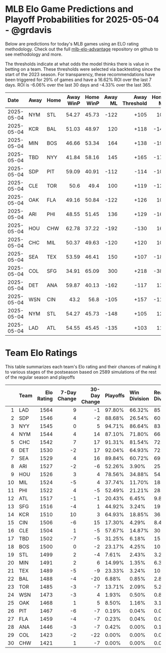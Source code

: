 # MLB Elo Game Predictions and Playoff Probabilities for 2025-05-04 - @grdavis
Below are predictions for today's MLB games using an ELO rating methodology. Check out the full [mlb-elo-advantage](https://github.com/grdavis/mlb-elo-advantage) repository on github to see methodology and more.

The thresholds indicate at what odds the model thinks there is value in betting on a team. These thresholds were selected via backtesting since the start of the 2023 season. For transparency, these recommendations have been triggered for 29% of games and have a 16.62% ROI over the last 7 days. ROI is -6.06% over the last 30 days and -4.33% over the last 365.

| Date       | Away   | Home   |   Away WinP |   Home WinP |   Away ML |   Away Threshold |   Home ML |   Home Threshold |
|:-----------|:-------|:-------|------------:|------------:|----------:|-----------------:|----------:|-----------------:|
| 2025-05-04 | NYM    | STL    |       54.27 |       45.73 |      -122 |             +105 |       102 |             +143 |
| 2025-05-04 | KCR    | BAL    |       51.03 |       48.97 |       120 |             +118 |      -142 |             +127 |
| 2025-05-04 | MIN    | BOS    |       46.66 |       53.34 |       164 |             +138 |      -198 |             +108 |
| 2025-05-04 | TBD    | NYY    |       41.84 |       58.16 |       145 |             +165 |      -175 |             -110 |
| 2025-05-04 | SDP    | PIT    |       59.09 |       40.91 |      -112 |             -114 |      -108 |             +171 |
| 2025-05-04 | CLE    | TOR    |       50.6  |       49.4  |       100 |             +119 |      -120 |             +125 |
| 2025-05-04 | OAK    | FLA    |       49.16 |       50.84 |      -122 |             +126 |       102 |             +118 |
| 2025-05-04 | ARI    | PHI    |       48.55 |       51.45 |       136 |             +129 |      -162 |             +116 |
| 2025-05-04 | HOU    | CHW    |       62.78 |       37.22 |      -192 |             -130 |       160 |             +198 |
| 2025-05-04 | CHC    | MIL    |       50.37 |       49.63 |      -120 |             +120 |       100 |             +124 |
| 2025-05-04 | SEA    | TEX    |       53.59 |       46.41 |       150 |             +107 |      -180 |             +139 |
| 2025-05-04 | COL    | SFG    |       34.91 |       65.09 |       300 |             +218 |      -380 |             -142 |
| 2025-05-04 | DET    | ANA    |       59.87 |       40.13 |      -162 |             -117 |       136 |             +177 |
| 2025-05-04 | WSN    | CIN    |       43.2  |       56.8  |      -105 |             +157 |      -115 |             -105 |
| 2025-05-04 | NYM    | STL    |       54.27 |       45.73 |      -148 |             +105 |       124 |             +143 |
| 2025-05-04 | LAD    | ATL    |       54.55 |       45.45 |      -135 |             +103 |       114 |             +144 |

# Team Elo Ratings
This table summarizes each team's Elo rating and their chances of making it to various stages of the postseason based on 2589 simulations of the rest of the regular season and playoffs

|    | Team   |   Elo Rating |   7-Day Change |   30-Day Change | Playoffs   | Win Division   | Reach Div. Rd.   | Reach CS   | Reach WS   | Win WS   |
|---:|:-------|-------------:|---------------:|----------------:|:-----------|:---------------|:-----------------|:-----------|:-----------|:---------|
|  1 | LAD    |         1564 |              9 |              -1 | 97.80%     | 66.32%         | 85.25%           | 51.83%     | 32.56%     | 21.51%   |
|  2 | SDP    |         1546 |              4 |              -2 | 88.68%     | 26.54%         | 60.18%           | 28.66%     | 14.75%     | 8.65%    |
|  3 | NYY    |         1545 |              0 |               5 | 94.71%     | 86.64%         | 83.12%           | 49.36%     | 28.74%     | 13.17%   |
|  4 | NYM    |         1544 |              4 |              14 | 87.10%     | 71.80%         | 66.59%           | 36.15%     | 17.96%     | 10.85%   |
|  5 | CHC    |         1542 |              7 |              17 | 91.31%     | 81.54%         | 72.46%           | 37.47%     | 16.92%     | 9.39%    |
|  6 | DET    |         1530 |             -2 |              17 | 92.04%     | 64.93%         | 72.89%           | 38.55%     | 19.08%     | 8.46%    |
|  7 | SEA    |         1529 |              4 |              16 | 89.84%     | 60.72%         | 69.22%           | 37.66%     | 20.47%     | 8.27%    |
|  8 | ARI    |         1527 |             -2 |              -6 | 52.26%     | 3.90%          | 25.80%           | 10.58%     | 4.98%      | 2.32%    |
|  9 | HOU    |         1526 |              3 |               4 | 78.56%     | 34.88%         | 54.77%           | 27.50%     | 13.90%     | 5.95%    |
| 10 | MIL    |         1524 |             -5 |               4 | 37.74%     | 11.70%         | 18.96%           | 7.61%      | 2.94%      | 1.66%    |
| 11 | PHI    |         1522 |              4 |              -5 | 52.49%     | 21.21%         | 28.51%           | 13.09%     | 4.60%      | 1.62%    |
| 12 | ATL    |         1517 |             -1 |              -1 | 20.43%     | 6.45%          | 9.89%            | 3.55%      | 1.27%      | 0.58%    |
| 13 | SFG    |         1516 |             -4 |               1 | 44.92%     | 3.24%          | 19.78%           | 7.03%      | 2.59%      | 1.24%    |
| 14 | KCR    |         1510 |             10 |               3 | 64.93%     | 18.85%         | 36.04%           | 15.22%     | 5.76%      | 2.05%    |
| 15 | CIN    |         1506 |             -6 |              15 | 17.30%     | 4.29%          | 8.42%            | 2.67%      | 1.00%      | 0.46%    |
| 16 | CLE    |         1504 |              1 |              -5 | 57.67%     | 14.87%         | 30.28%           | 13.06%     | 5.52%      | 1.62%    |
| 17 | TBD    |         1502 |             -7 |              -5 | 31.25%     | 6.18%          | 15.49%           | 5.48%      | 2.05%      | 0.66%    |
| 18 | BOS    |         1500 |              0 |              -2 | 23.17%     | 4.25%          | 10.47%           | 3.63%      | 1.39%      | 0.42%    |
| 19 | STL    |         1499 |              2 |              -4 | 7.61%      | 2.43%          | 3.24%            | 1.12%      | 0.31%      | 0.19%    |
| 20 | MIN    |         1491 |              2 |               6 | 14.99%     | 1.35%          | 6.33%            | 2.55%      | 1.04%      | 0.23%    |
| 21 | TEX    |         1489 |             -5 |              -9 | 23.33%     | 3.24%          | 10.00%           | 3.28%      | 1.12%      | 0.39%    |
| 22 | BAL    |         1488 |             -4 |             -20 | 6.88%      | 0.85%          | 2.82%            | 1.00%      | 0.31%      | 0.15%    |
| 23 | TOR    |         1485 |             -3 |              -7 | 13.71%     | 2.09%          | 5.25%            | 1.54%      | 0.35%      | 0.04%    |
| 24 | WSN    |         1473 |             -3 |               4 | 1.93%      | 0.50%          | 0.81%            | 0.23%      | 0.12%      | 0.00%    |
| 25 | OAK    |         1468 |              1 |               5 | 8.50%      | 1.16%          | 3.13%            | 1.16%      | 0.27%      | 0.12%    |
| 26 | PIT    |         1467 |             -6 |              -7 | 0.19%      | 0.04%          | 0.04%            | 0.00%      | 0.00%      | 0.00%    |
| 27 | FLA    |         1459 |             -4 |              -7 | 0.23%      | 0.04%          | 0.08%            | 0.00%      | 0.00%      | 0.00%    |
| 28 | ANA    |         1446 |             -3 |              -7 | 0.42%      | 0.00%          | 0.19%            | 0.00%      | 0.00%      | 0.00%    |
| 29 | COL    |         1423 |             -2 |             -22 | 0.00%      | 0.00%          | 0.00%            | 0.00%      | 0.00%      | 0.00%    |
| 30 | CHW    |         1421 |              1 |              -7 | 0.00%      | 0.00%          | 0.00%            | 0.00%      | 0.00%      | 0.00%    |